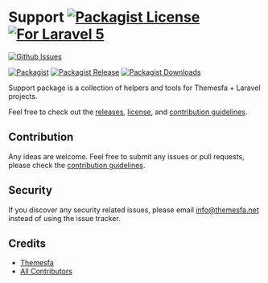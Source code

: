 # Support [![Packagist License][badge_license]](LICENSE.md) [![For Laravel 5][badge_laravel]][link-github-repo]

[![Github Issues][badge_issues]][link-github-issues]

[![Packagist][badge_package]][link-packagist]
[![Packagist Release][badge_release]][link-packagist]
[![Packagist Downloads][badge_downloads]][link-packagist]

Support package is a collection of helpers and tools for Themesfa + Laravel projects.

Feel free to check out the [releases](https://github.com/Themesfa/Support/releases), [license](LICENSE.md), and [contribution guidelines](CONTRIBUTING.md).

## Contribution

Any ideas are welcome. Feel free to submit any issues or pull requests, please check the [contribution guidelines](CONTRIBUTING.md).

## Security

If you discover any security related issues, please email info@themesfa.net instead of using the issue tracker.

## Credits

- [Themesfa][link-author]
- [All Contributors][link-contributors]

[badge_license]:   http://img.shields.io/packagist/l/themesfa/support.svg?style=flat-square
[badge_laravel]:   https://img.shields.io/badge/Laravel-5.1%20to%205.8-orange.svg?style=flat-square

[badge_issues]:    https://img.shields.io/github/issues/Themesfa/Support.svg?style=flat-square
[badge_package]:   https://img.shields.io/badge/package-themesfa/support-blue.svg?style=flat-square
[badge_release]:   https://img.shields.io/packagist/v/themesfa/support.svg?style=flat-square
[badge_downloads]: https://img.shields.io/packagist/dt/themesfa/support.svg?style=flat-square

[link-author]:        https://github.com/Themesfa
[link-github-repo]:   https://github.com/Themesfa/Support
[link-github-issues]: https://github.com/Themesfa/Support/issues
[link-contributors]:  https://github.com/Themesfa/Support/graphs/contributors
[link-packagist]:     https://packagist.org/packages/themesfa/support
[link-travis]:        https://travis-ci.org/Themesfa/Support
[link-scrutinizer]:   https://scrutinizer-ci.com/g/Themesfa/Support/?branch=master
[link-insight]:       https://insight.sensiolabs.com/projects/de0353dd-df17-4656-b9c0-1eea95aa30a2
